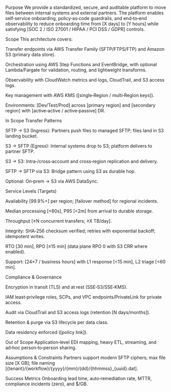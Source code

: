 Purpose
We provide a standardized, secure, and auditable platform to move files between internal systems and external partners. The platform enables self‑service onboarding, policy‑as‑code guardrails, and end‑to‑end observability to reduce onboarding time from [X days] to [Y hours] while satisfying [SOC 2 / ISO 27001 / HIPAA / PCI DSS / GDPR] controls.

Scope
This architecture covers:

Transfer endpoints via AWS Transfer Family (SFTP/FTPS/FTP) and Amazon S3 (primary data store).

Orchestration using AWS Step Functions and EventBridge, with optional Lambda/Fargate for validation, routing, and lightweight transforms.

Observability with CloudWatch metrics and logs, CloudTrail, and S3 access logs.

Key management with AWS KMS ([single‑Region / multi‑Region keys]).

Environments: [Dev/Test/Prod] across [primary region] and [secondary region] with [active‑active / active‑passive] DR.

In Scope Transfer Patterns

SFTP → S3 (Ingress): Partners push files to managed SFTP; files land in S3 landing bucket.

S3 → SFTP (Egress): Internal systems drop to S3; platform delivers to partner SFTP.

S3 → S3: Intra‑/cross‑account and cross‑region replication and delivery.

SFTP → SFTP via S3: Bridge pattern using S3 as durable hop.

Optional: On‑prem → S3 via AWS DataSync.

Service Levels (Targets)

Availability [99.9%+] per region; [failover method] for regional incidents.

Median processing [<60s], P95 [<2m] from arrival to durable storage.

Throughput [≥N concurrent transfers; ≥X TB/day].

Integrity: SHA‑256 checksum verified; retries with exponential backoff; idempotent writes.

RTO [30 min], RPO [≤15 min] (data plane RPO 0 with S3 CRR where enabled).

Support: [24×7 / business hours] with L1 response [<15 min], L2 triage [<60 min].

Compliance & Governance

Encryption in transit (TLS) and at rest (SSE‑S3/SSE‑KMS).

IAM least‑privilege roles, SCPs, and VPC endpoints/PrivateLink for private access.

Audit via CloudTrail and S3 access logs (retention [N days/months]).

Retention & purge via S3 lifecycle per data class.

Data residency enforced ([policy link]).

Out of Scope
Application‑level EDI mapping, heavy ETL, streaming, and ad‑hoc person‑to‑person sharing.

Assumptions & Constraints
Partners support modern SFTP ciphers; max file size [X GB]; file naming [{tenant}/{workflow}/{yyyy}/{mm}/{dd}/{hhmmss}_{uuid}.dat].

Success Metrics
Onboarding lead time, auto‑remediation rate, MTTR, compliance incidents (zero), and $/GB.
